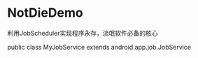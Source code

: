 # NotDieDemo
利用JobScheduler实现程序永存，流氓软件必备的核心


public class MyJobService extends android.app.job.JobService 

